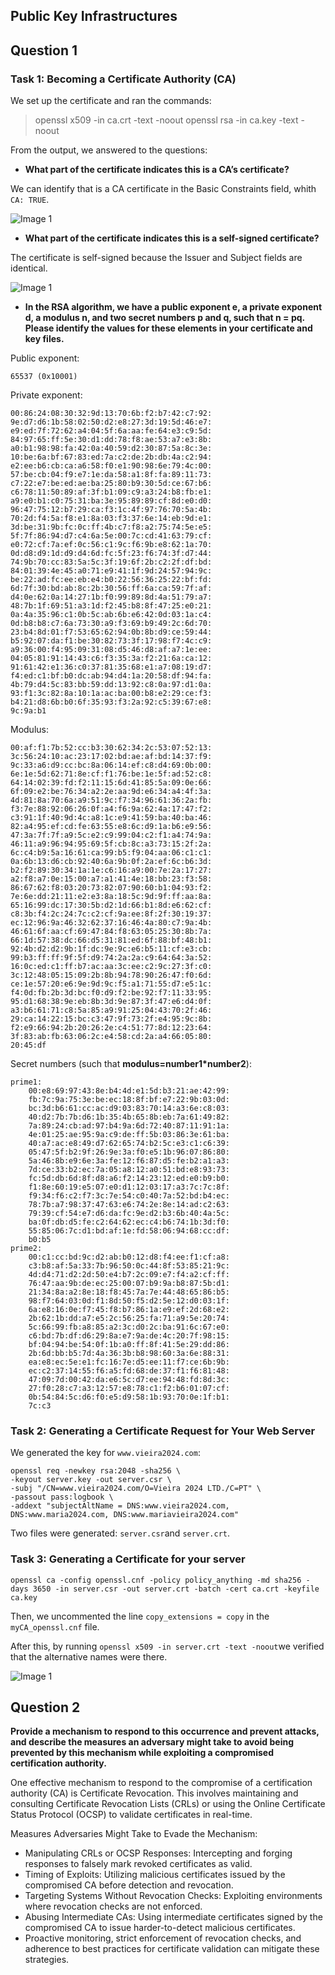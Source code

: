 ## Public Key Infrastructures

## Question 1

### Task 1: Becoming a Certificate Authority (CA)

We set up the certificate and ran the commands: 

> openssl x509 -in ca.crt -text -noout
> openssl rsa -in ca.key -text -noout

From the output, we answered to the questions:

- **What part of the certificate indicates this is a CA’s certificate?**

We can identify that is a CA certificate in the Basic Constraints field, whith ```CA: TRUE```.

![Image 1](https://git.fe.up.pt/fsi/fsi2425/logs/l05g06/-/raw/main/Images/Task1_LOGBOOK11_1.png)

- **What part of the certificate indicates this is a self-signed certificate?**

The certificate is self-signed because the Issuer and Subject fields are identical. 

![Image 1](https://git.fe.up.pt/fsi/fsi2425/logs/l05g06/-/raw/main/Images/Task1_LOGBOOK11_2.png)


- **In the RSA algorithm, we have a public exponent e, a private exponent d, a modulus n, and two secret
numbers p and q, such that n = pq. Please identify the values for these elements in your certificate
and key files.**

Public exponent: 
```
65537 (0x10001)
```

Private exponent:
```
00:86:24:08:30:32:9d:13:70:6b:f2:b7:42:c7:92:
9e:d7:d6:1b:58:02:50:d2:e8:27:3d:19:5d:46:e7:
e9:ed:7f:72:62:a4:04:5f:6a:aa:fe:64:e3:c9:5d:
84:97:65:ff:5e:30:d1:dd:78:f8:ae:53:a7:e3:8b:
a0:b1:98:98:fa:42:0a:40:59:d2:30:87:5a:8c:3e:
10:be:6a:bf:67:83:ed:7a:c2:de:2b:db:4a:c2:94:
e2:ee:b6:cb:ca:a6:58:f0:e1:90:98:6e:79:4c:00:
57:be:cb:04:f9:e7:1e:da:58:a1:8f:fa:89:11:73:
c7:22:e7:be:ed:ae:ba:25:80:b9:30:5d:ce:67:b6:
c6:78:11:50:89:af:3f:b1:09:c9:a3:24:b8:fb:e1:
a9:e0:b1:c0:75:31:ba:3e:95:89:89:cf:8d:e0:d0:
96:47:75:12:b7:29:ca:f3:1c:4f:97:76:70:5a:4b:
70:2d:f4:5a:f8:e1:8a:03:f3:37:6e:14:eb:9d:e1:
3d:be:31:9b:fc:0c:ff:4b:c7:f8:a2:75:74:5e:e5:
5f:7f:86:94:d7:c4:6a:5e:00:7c:cd:41:63:79:cf:
e0:72:cf:7a:ef:0c:56:c1:9c:f6:9b:e8:62:1a:70:
0d:d8:d9:1d:d9:d4:6d:fc:5f:23:f6:74:3f:d7:44:
74:9b:70:cc:83:5a:5c:3f:19:6f:2b:c2:2f:df:bd:
84:01:39:4e:45:a0:71:e9:41:1f:9d:24:57:94:9c:
be:22:ad:fc:ee:eb:e4:b0:22:56:36:25:22:bf:fd:
6d:7f:30:bd:ab:8c:2b:30:56:ff:6a:ca:59:7f:af:
d4:0e:62:0a:14:27:1b:f0:99:89:8d:4a:51:79:a7:
48:7b:1f:69:51:a3:1d:f2:45:b8:8f:47:25:e0:21:
0a:4a:35:96:c1:0b:5c:ab:6b:e6:42:0d:03:1a:c4:
0d:b8:b8:c7:6a:73:30:a9:f3:69:b9:49:2c:6d:70:
23:b4:8d:01:f7:53:65:62:94:0b:8b:d9:ce:59:44:
b5:92:07:da:f1:be:30:82:73:3f:17:98:f7:4c:c9:
a9:36:00:f4:95:09:31:08:d5:46:d8:af:a7:1e:ee:
04:05:81:91:14:43:c6:f3:35:3a:f2:21:6a:ca:12:
91:61:42:e1:36:c0:37:81:35:68:e1:a7:08:19:d7:
f4:ed:c1:bf:b0:dc:ab:94:d4:1a:20:58:df:94:fa:
4b:79:d4:5c:83:bb:59:dd:13:92:c8:0a:97:d1:0a:
93:f1:3c:82:8a:10:1a:ac:ba:00:b8:e2:29:ce:f3:
b4:21:d8:6b:b0:6f:35:93:f3:2a:92:c5:39:67:e8:
9c:9a:b1
```

Modulus: 
```
00:af:f1:7b:52:cc:b3:30:62:34:2c:53:07:52:13:
3c:56:24:10:ac:23:17:02:bd:ae:af:bd:14:37:f9:
9c:33:a6:d9:cc:bc:8a:06:14:ef:c8:d4:69:0b:00:
6e:1e:5d:62:71:8e:cf:f1:76:be:1e:5f:ad:52:c8:
64:14:02:39:fd:f2:11:15:6d:41:85:5a:09:0e:66:
6f:09:e2:be:76:34:a2:2e:aa:9d:e6:34:a4:4f:3a:
4d:81:8a:70:6a:a9:51:9c:f7:34:96:61:36:2a:fb:
f3:7e:88:92:06:26:0f:a4:f6:9a:62:4a:17:47:f2:
c3:91:1f:40:9d:4c:a8:1c:e9:41:59:ba:40:ba:46:
82:a4:95:ef:cd:fe:63:55:e8:6c:d9:1a:b6:e9:56:
47:3a:7f:7f:a9:5c:e2:c9:99:04:c2:f1:a4:74:9a:
46:11:a9:96:94:95:69:5f:cb:8c:a3:73:15:2f:2a:
6c:c4:b9:5a:16:61:ca:99:b5:f9:04:aa:06:c1:c1:
0a:6b:13:d6:cb:92:40:6a:9b:0f:2a:ef:6c:b6:3d:
b2:f2:89:30:34:1a:1e:c6:16:a9:00:7e:2a:17:27:
a2:f8:a7:0e:15:00:a7:a1:41:4e:18:bb:23:f3:58:
86:67:62:f8:03:20:73:82:07:90:60:b1:04:93:f2:
7e:6e:dd:21:11:e2:e3:8a:18:5c:9d:9f:ff:aa:8a:
65:16:99:dc:17:30:5b:d2:1d:66:b1:8d:e6:62:cf:
c8:3b:f4:2c:24:7c:c2:cf:9a:ee:8f:2f:30:19:37:
ec:12:96:9a:46:32:62:37:16:46:4a:80:c7:9a:4b:
46:61:6f:aa:cf:69:47:84:f8:63:05:25:30:8b:7a:
66:1d:57:38:dc:66:d5:31:81:ed:6f:88:bf:48:b1:
92:4b:d2:d2:9b:1f:dc:9e:9c:e6:b5:11:cf:e3:cb:
99:b3:ff:ff:9f:5f:d9:74:2a:2a:c9:64:64:3a:52:
16:0c:ed:c1:ff:b7:ac:aa:3c:ee:c2:9c:27:3f:c0:
3c:12:48:05:15:09:2b:8b:94:78:90:26:47:f0:6d:
ce:1e:57:20:e6:9e:9d:9c:f5:a1:71:55:d7:e5:1c:
f4:0d:fb:2b:3d:bc:f0:d9:f2:be:92:f7:11:33:95:
95:d1:68:38:9e:eb:8b:3d:9e:87:3f:47:e6:d4:0f:
a3:b6:61:71:c8:5a:85:a9:91:25:04:43:70:2f:46:
29:ca:14:22:15:bc:c3:47:9f:73:2f:e4:95:9c:8b:
f2:e9:66:94:2b:20:26:2e:c4:51:77:8d:12:23:64:
3f:83:ab:fb:63:06:2c:e4:58:cd:2a:a4:66:05:80:
20:45:df
```

Secret numbers (such that **modulus=number1*number2**):
```
prime1:
    00:e8:69:97:43:8e:b4:4d:e1:5d:b3:21:ae:42:99:
    fb:7c:9a:75:3e:be:ec:18:8f:bf:e7:22:9b:03:0d:
    bc:3d:b6:61:cc:ac:d9:03:83:70:14:a3:6e:c8:03:
    40:d2:7b:7b:d6:1b:35:4b:65:8b:eb:7a:61:49:82:
    7a:89:24:cb:ad:97:b4:9a:6d:72:40:87:11:91:1a:
    4e:01:25:ae:95:9a:c9:de:ff:5b:03:86:3e:61:ba:
    40:a7:ac:e8:49:d7:62:65:74:b2:5c:e3:c1:c6:39:
    05:47:5f:b2:9f:26:9e:3a:f0:e5:1b:96:07:86:80:
    5a:46:8b:e9:6e:3a:fe:12:f6:87:d5:fe:b2:a1:a3:
    7d:ce:33:b2:ec:7a:05:a8:12:a0:51:bd:e8:93:73:
    fc:5d:db:6d:8f:d8:a6:f2:14:23:12:ed:e0:b9:b0:
    f1:8e:60:19:e5:07:e0:d1:12:03:17:a3:7c:7c:8f:
    f9:34:f6:c2:f7:3c:7e:54:c0:40:7a:52:bd:b4:ec:
    78:7b:a7:98:37:47:63:e6:74:2e:8e:14:ad:c2:63:
    79:39:cf:54:e7:d6:da:fc:9e:d2:b3:6b:40:4a:5c:
    ba:0f:db:d5:fe:c2:64:62:ec:c4:b6:74:1b:3d:f0:
    55:85:06:7c:d1:bd:af:1e:fd:58:06:94:68:cc:df:
    b0:b5
prime2:
    00:c1:cc:bd:9c:d2:ab:b0:12:d8:f4:ee:f1:cf:a8:
    c3:b8:af:5a:33:7b:96:50:0c:44:8f:53:85:21:9c:
    4d:d4:71:d2:2d:50:e4:b7:2c:09:e7:f4:a2:cf:ff:
    76:47:aa:9b:de:ec:25:00:07:b9:9a:b8:87:5b:d1:
    21:34:8a:a2:8e:18:f8:45:7a:7e:44:48:65:86:b5:
    98:f7:64:03:0d:f1:8d:50:f5:d2:5e:12:d0:03:1f:
    6a:e8:16:0e:f7:45:f8:b7:86:1a:e9:ef:2d:68:e2:
    2b:62:1b:dd:a7:e5:2c:56:25:fa:71:a9:5e:20:74:
    5c:66:99:fb:a8:85:a2:3c:d0:2c:ba:91:6c:67:e0:
    c6:bd:7b:df:d6:29:8a:e7:9a:de:4c:20:7f:98:15:
    bf:04:94:be:54:0f:1b:a0:ff:8f:41:5e:29:dd:86:
    2b:6d:bb:b5:7d:4a:36:3b:b8:98:60:3a:6e:88:31:
    ea:e8:ec:5e:e1:fc:16:7e:d5:ee:11:f7:ce:6b:9b:
    ec:c2:37:14:55:f6:a5:fd:68:de:37:f1:f6:81:48:
    47:09:7d:00:42:da:e6:5c:d7:ee:94:48:fd:8d:3c:
    27:f0:28:c7:a3:12:57:e8:78:c1:f2:b6:01:07:cf:
    0b:54:84:5c:d6:f0:e5:d9:58:1b:93:70:0e:1f:b1:
    7c:c3
```



### Task 2: Generating a Certificate Request for Your Web Server

We generated the key for ```www.vieira2024.com```:

```
openssl req -newkey rsa:2048 -sha256 \
-keyout server.key -out server.csr \
-subj "/CN=www.vieira2024.com/O=Vieira 2024 LTD./C=PT" \
-passout pass:logbook \
-addext "subjectAltName = DNS:www.vieira2024.com, DNS:www.maria2024.com, DNS:www.mariavieira2024.com"
```

Two files were generated: ```server.csr```and ```server.crt```.

### Task 3: Generating a Certificate for your server


```
openssl ca -config openssl.cnf -policy policy_anything -md sha256 -days 3650 -in server.csr -out server.crt -batch -cert ca.crt -keyfile ca.key
```
Then, we uncommented the line ```copy_extensions = copy``` in the ```myCA_openssl.cnf``` file.

After this, by running ```openssl x509 -in server.crt -text -noout```we verified that the alternative names were there.

![Image 1](https://git.fe.up.pt/fsi/fsi2425/logs/l05g06/-/raw/main/Images/Task3_LOGBOOK11.png)





## Question 2

**Provide a mechanism to respond to this occurrence and prevent attacks, and describe the measures an adversary might take to avoid being prevented by this mechanism while exploiting a compromised certification authority.**

One effective mechanism to respond to the compromise of a certification authority (CA) is Certificate Revocation. This involves maintaining and consulting Certificate Revocation Lists (CRLs) or using the Online Certificate Status Protocol (OCSP) to validate certificates in real-time.

Measures Adversaries Might Take to Evade the Mechanism:
- Manipulating CRLs or OCSP Responses: Intercepting and forging responses to falsely mark revoked certificates as valid.
- Timing of Exploits: Utilizing malicious certificates issued by the compromised CA before detection and revocation.
- Targeting Systems Without Revocation Checks: Exploiting environments where revocation checks are not enforced.
- Abusing Intermediate CAs: Using intermediate certificates signed by the compromised CA to issue harder-to-detect malicious certificates.
- Proactive monitoring, strict enforcement of revocation checks, and adherence to best practices for certificate validation can mitigate these strategies.




